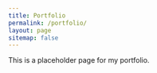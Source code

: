 ```yaml
---
title: Portfolio
permalink: /portfolio/
layout: page
sitemap: false 
---
```


This is a placeholder page for my portfolio.